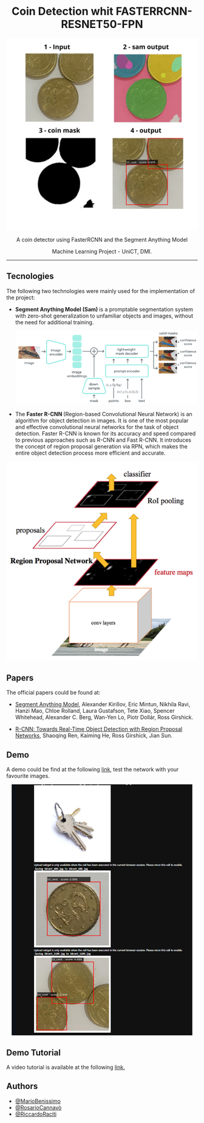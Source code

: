 <h1 align="center">
  <br>
  Coin Detection whit FASTERRCNN-RESNET50-FPN
  <br>
</h1>

<p align="center">
  <img src="assets/steps.png" alt="" />
</p>

<p align="center">A coin detector using FasterRCNN and the Segment Anything Model </p>

<p align="center">Machine Learning Project - UniCT, DMI.</p>

******
## Tecnologies
<p>The following two technologies were mainly used for the implementation of the project:
  <ul>
    <li>
      <b> Segment Anything Model (Sam) </b> is a promptable segmentation system with zero-shot generalization to unfamiliar objects and images, without the need for additional training.
      <p align="center">
      <img src="assets/sam.png" alt="" />
      </p>
    </li>
    <li>
      The <b> Faster R-CNN </b>(Region-based Convolutional Neural Network) is an algorithm for object detection in images. It is one of the most popular and effective convolutional neural networks for the task of object detection.
      Faster R-CNN is known for its accuracy and speed compared to previous approaches such as R-CNN and Fast R-CNN. It introduces the concept of region proposal generation via RPN, which makes the entire object detection process more efficient and accurate.
    </li>
  </ul>
  <p align="center">
  <img src="assets/fast.png" alt="" />
  </p>
</p>

## Papers
<p>The official papers could be found at:
  <ul>
    <li>
      <p> <a href="https://arxiv.org/abs/2304.02643"> Segment Anything Model</a>, Alexander Kirillov, Eric Mintun, Nikhila Ravi, Hanzi Mao, Chloe Rolland, Laura Gustafson, Tete Xiao, Spencer Whitehead, Alexander C. Berg, Wan-Yen Lo, Piotr Dollár, Ross Girshick.</p>
    </li>
    <li>
       <p> <a href="https://arxiv.org/abs/1506.01497"> R-CNN: Towards Real-Time Object Detection with Region Proposal Networks</a>, Shaoqing Ren, Kaiming He, Ross Girshick, Jian Sun. </p>
    </li>
  </ul>
</p>

## Demo

<p>A demo could be find at the following <a href="https://github.com/Raciti/Coin-Detection_Whit_FASTERRCNN-RESNET50-FPN/blob/main/Demo/Demo.ipynb"> link</a>, test the network with your favourite images.</p>

<p align="center">
  <img src="assets/demo.png" alt="" />
  </p>

## Demo Tutorial

<p>A video tutorial is available at the following <a href="https://drive.google.com/file/d/1uCT_jL5UZSutm-E3IVjafy7u-qrCgOg2/view">link. </a></p>

## Authors

- [@MarioBenissimo](https://github.com/mariobenissimo)
- [@RosarioCannavò](https://github.com/rosariocannavo)
- [@RiccardoRaciti](https://github.com/Raciti)
